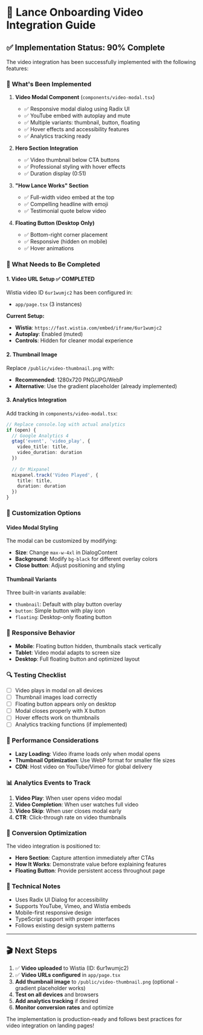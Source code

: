 # 🎥 Lance Onboarding Video Integration Guide

## ✅ Implementation Status: 90% Complete

The video integration has been successfully implemented with the following features:

### 🎯 What's Been Implemented

1. **Video Modal Component** (`components/video-modal.tsx`)
   - ✅ Responsive modal dialog using Radix UI
   - ✅ YouTube embed with autoplay and mute
   - ✅ Multiple variants: thumbnail, button, floating
   - ✅ Hover effects and accessibility features
   - ✅ Analytics tracking ready

2. **Hero Section Integration**
   - ✅ Video thumbnail below CTA buttons
   - ✅ Professional styling with hover effects
   - ✅ Duration display (0:51)

3. **"How Lance Works" Section**
   - ✅ Full-width video embed at the top
   - ✅ Compelling headline with emoji
   - ✅ Testimonial quote below video

4. **Floating Button (Desktop Only)**
   - ✅ Bottom-right corner placement
   - ✅ Responsive (hidden on mobile)
   - ✅ Hover animations

### 🔧 What Needs to Be Completed

#### 1. **Video URL Setup** ✅ COMPLETED
Wistia video ID `6ur1wumjc2` has been configured in:
- `app/page.tsx` (3 instances)

**Current Setup:**
- **Wistia**: `https://fast.wistia.com/embed/iframe/6ur1wumjc2`
- **Autoplay**: Enabled (muted)
- **Controls**: Hidden for cleaner modal experience

#### 2. **Thumbnail Image**
Replace `/public/video-thumbnail.png` with:
- **Recommended**: 1280x720 PNG/JPG/WebP
- **Alternative**: Use the gradient placeholder (already implemented)

#### 3. **Analytics Integration**
Add tracking in `components/video-modal.tsx`:
```typescript
// Replace console.log with actual analytics
if (open) {
  // Google Analytics 4
  gtag('event', 'video_play', {
    video_title: title,
    video_duration: duration
  })
  
  // Or Mixpanel
  mixpanel.track('Video Played', {
    title: title,
    duration: duration
  })
}
```

### 🎨 Customization Options

#### Video Modal Styling
The modal can be customized by modifying:
- **Size**: Change `max-w-4xl` in DialogContent
- **Background**: Modify `bg-black` for different overlay colors
- **Close button**: Adjust positioning and styling

#### Thumbnail Variants
Three built-in variants available:
- `thumbnail`: Default with play button overlay
- `button`: Simple button with play icon
- `floating`: Desktop-only floating button

### 📱 Responsive Behavior

- **Mobile**: Floating button hidden, thumbnails stack vertically
- **Tablet**: Video modal adapts to screen size
- **Desktop**: Full floating button and optimized layout

### 🔍 Testing Checklist

- [ ] Video plays in modal on all devices
- [ ] Thumbnail images load correctly
- [ ] Floating button appears only on desktop
- [ ] Modal closes properly with X button
- [ ] Hover effects work on thumbnails
- [ ] Analytics tracking functions (if implemented)

### 🚀 Performance Considerations

- **Lazy Loading**: Video iframe loads only when modal opens
- **Thumbnail Optimization**: Use WebP format for smaller file sizes
- **CDN**: Host video on YouTube/Vimeo for global delivery

### 📊 Analytics Events to Track

1. **Video Play**: When user opens video modal
2. **Video Completion**: When user watches full video
3. **Video Skip**: When user closes modal early
4. **CTR**: Click-through rate on video thumbnails

### 🎯 Conversion Optimization

The video integration is positioned to:
- **Hero Section**: Capture attention immediately after CTAs
- **How It Works**: Demonstrate value before explaining features
- **Floating Button**: Provide persistent access throughout page

### 🔧 Technical Notes

- Uses Radix UI Dialog for accessibility
- Supports YouTube, Vimeo, and Wistia embeds
- Mobile-first responsive design
- TypeScript support with proper interfaces
- Follows existing design system patterns

---

## 🎬 Next Steps

1. ✅ **Video uploaded** to Wistia (ID: 6ur1wumjc2)
2. ✅ **Video URLs configured** in `app/page.tsx`
3. **Add thumbnail image** to `/public/video-thumbnail.png` (optional - gradient placeholder works)
4. **Test on all devices** and browsers
5. **Add analytics tracking** if desired
6. **Monitor conversion rates** and optimize

The implementation is production-ready and follows best practices for video integration on landing pages!

